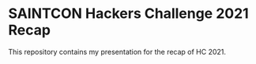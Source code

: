 # SAINTCON Hackers Challenge 2021 Recap
This repository contains my presentation for the recap of HC 2021.